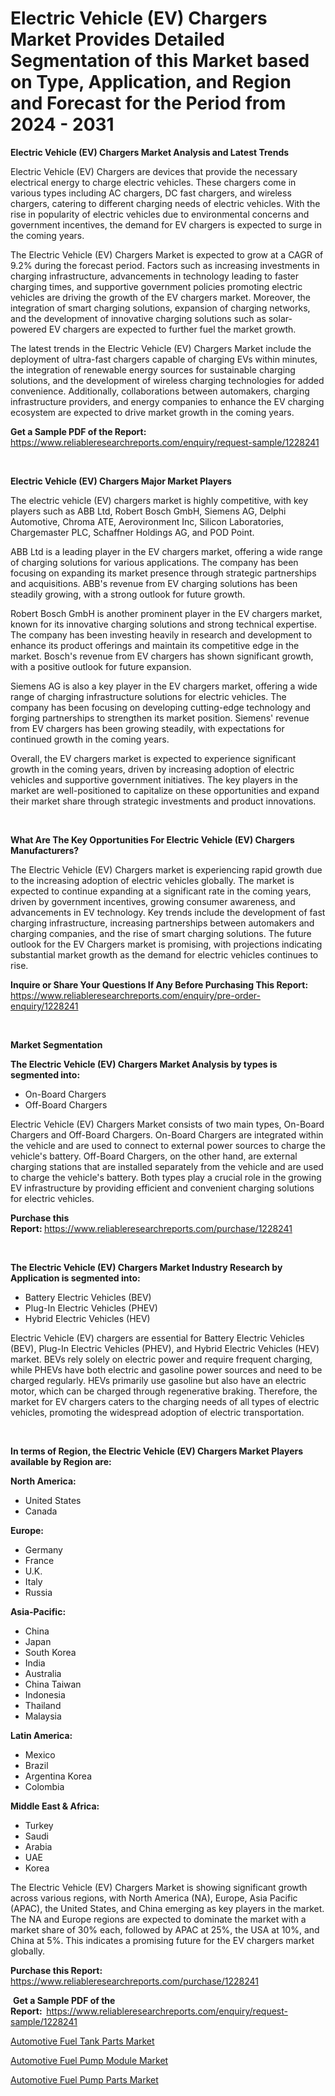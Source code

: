 <p><h1>Electric Vehicle (EV) Chargers Market Provides Detailed Segmentation of this Market based on Type, Application, and Region and Forecast for the Period from 2024 - 2031</h1></p><p><strong>Electric Vehicle (EV) Chargers Market Analysis and Latest Trends</strong></p>
<p><p>Electric Vehicle (EV) Chargers are devices that provide the necessary electrical energy to charge electric vehicles. These chargers come in various types including AC chargers, DC fast chargers, and wireless chargers, catering to different charging needs of electric vehicles. With the rise in popularity of electric vehicles due to environmental concerns and government incentives, the demand for EV chargers is expected to surge in the coming years.</p><p>The Electric Vehicle (EV) Chargers Market is expected to grow at a CAGR of 9.2% during the forecast period. Factors such as increasing investments in charging infrastructure, advancements in technology leading to faster charging times, and supportive government policies promoting electric vehicles are driving the growth of the EV chargers market. Moreover, the integration of smart charging solutions, expansion of charging networks, and the development of innovative charging solutions such as solar-powered EV chargers are expected to further fuel the market growth.</p><p>The latest trends in the Electric Vehicle (EV) Chargers Market include the deployment of ultra-fast chargers capable of charging EVs within minutes, the integration of renewable energy sources for sustainable charging solutions, and the development of wireless charging technologies for added convenience. Additionally, collaborations between automakers, charging infrastructure providers, and energy companies to enhance the EV charging ecosystem are expected to drive market growth in the coming years.</p></p>
<p><strong>Get a Sample PDF of the Report:&nbsp;</strong> <a href="https://www.reliableresearchreports.com/enquiry/request-sample/1228241">https://www.reliableresearchreports.com/enquiry/request-sample/1228241</a></p>
<p>&nbsp;</p>
<p><strong>Electric Vehicle (EV) Chargers Major Market Players</strong></p>
<p><p>The electric vehicle (EV) chargers market is highly competitive, with key players such as ABB Ltd, Robert Bosch GmbH, Siemens AG, Delphi Automotive, Chroma ATE, Aerovironment Inc, Silicon Laboratories, Chargemaster PLC, Schaffner Holdings AG, and POD Point. </p><p>ABB Ltd is a leading player in the EV chargers market, offering a wide range of charging solutions for various applications. The company has been focusing on expanding its market presence through strategic partnerships and acquisitions. ABB's revenue from EV charging solutions has been steadily growing, with a strong outlook for future growth.</p><p>Robert Bosch GmbH is another prominent player in the EV chargers market, known for its innovative charging solutions and strong technical expertise. The company has been investing heavily in research and development to enhance its product offerings and maintain its competitive edge in the market. Bosch's revenue from EV chargers has shown significant growth, with a positive outlook for future expansion.</p><p>Siemens AG is also a key player in the EV chargers market, offering a wide range of charging infrastructure solutions for electric vehicles. The company has been focusing on developing cutting-edge technology and forging partnerships to strengthen its market position. Siemens' revenue from EV chargers has been growing steadily, with expectations for continued growth in the coming years.</p><p>Overall, the EV chargers market is expected to experience significant growth in the coming years, driven by increasing adoption of electric vehicles and supportive government initiatives. The key players in the market are well-positioned to capitalize on these opportunities and expand their market share through strategic investments and product innovations.</p></p>
<p>&nbsp;</p>
<p><strong>What Are The Key Opportunities For Electric Vehicle (EV) Chargers Manufacturers?</strong></p>
<p><p>The Electric Vehicle (EV) Chargers market is experiencing rapid growth due to the increasing adoption of electric vehicles globally. The market is expected to continue expanding at a significant rate in the coming years, driven by government incentives, growing consumer awareness, and advancements in EV technology. Key trends include the development of fast charging infrastructure, increasing partnerships between automakers and charging companies, and the rise of smart charging solutions. The future outlook for the EV Chargers market is promising, with projections indicating substantial market growth as the demand for electric vehicles continues to rise.</p></p>
<p><strong>Inquire or Share Your Questions If Any Before Purchasing This Report:</strong> <a href="https://www.reliableresearchreports.com/enquiry/pre-order-enquiry/1228241">https://www.reliableresearchreports.com/enquiry/pre-order-enquiry/1228241</a></p>
<p>&nbsp;</p>
<p><strong>Market Segmentation</strong></p>
<p><strong>The Electric Vehicle (EV) Chargers Market Analysis by types is segmented into:</strong></p>
<p><ul><li>On-Board Chargers</li><li>Off-Board Chargers</li></ul></p>
<p><p>Electric Vehicle (EV) Chargers Market consists of two main types, On-Board Chargers and Off-Board Chargers. On-Board Chargers are integrated within the vehicle and are used to connect to external power sources to charge the vehicle's battery. Off-Board Chargers, on the other hand, are external charging stations that are installed separately from the vehicle and are used to charge the vehicle's battery. Both types play a crucial role in the growing EV infrastructure by providing efficient and convenient charging solutions for electric vehicles.</p></p>
<p><strong>Purchase this Report:&nbsp;</strong><a href="https://www.reliableresearchreports.com/purchase/1228241">https://www.reliableresearchreports.com/purchase/1228241</a></p>
<p>&nbsp;</p>
<p><strong>The Electric Vehicle (EV) Chargers Market Industry Research by Application is segmented into:</strong></p>
<p><ul><li>Battery Electric Vehicles (BEV)</li><li>Plug-In Electric Vehicles (PHEV)</li><li>Hybrid Electric Vehicles (HEV)</li></ul></p>
<p><p>Electric Vehicle (EV) chargers are essential for Battery Electric Vehicles (BEV), Plug-In Electric Vehicles (PHEV), and Hybrid Electric Vehicles (HEV) market. BEVs rely solely on electric power and require frequent charging, while PHEVs have both electric and gasoline power sources and need to be charged regularly. HEVs primarily use gasoline but also have an electric motor, which can be charged through regenerative braking. Therefore, the market for EV chargers caters to the charging needs of all types of electric vehicles, promoting the widespread adoption of electric transportation.</p></p>
<p>&nbsp;</p>
<p><strong>In terms of Region, the Electric Vehicle (EV) Chargers Market Players available by Region are:</strong></p>
<p>
    <p> <strong> North America: </strong>
        <ul>
            <li>United States</li>
            <li>Canada</li>
        </ul>
        </p> 
    <p> <strong> Europe: </strong>
        <ul>
            <li>Germany</li>
            <li>France</li>
            <li>U.K.</li>
            <li>Italy</li>
            <li>Russia</li>
        </ul>
        </p> 
    <p> <strong> Asia-Pacific: </strong>
        <ul>
            <li>China</li>
            <li>Japan</li>
            <li>South Korea</li>
            <li>India</li>
            <li>Australia</li>
            <li>China Taiwan</li>
            <li>Indonesia</li>
            <li>Thailand</li>
            <li>Malaysia</li>
        </ul>
        </p> 
    <p> <strong> Latin America: </strong>
        <ul>
            <li>Mexico</li>
            <li>Brazil</li>
            <li>Argentina Korea</li>
            <li>Colombia</li>
        </ul>
        </p> 
    <p> <strong> Middle East & Africa: </strong>
        <ul>
            <li>Turkey</li>
            <li>Saudi</li>
            <li>Arabia</li>
            <li>UAE</li>
            <li>Korea</li>
        </ul>
    </p>
    </p>
<p><p>The Electric Vehicle (EV) Chargers Market is showing significant growth across various regions, with North America (NA), Europe, Asia Pacific (APAC), the United States, and China emerging as key players in the market. The NA and Europe regions are expected to dominate the market with a market share of 30% each, followed by APAC at 25%, the USA at 10%, and China at 5%. This indicates a promising future for the EV chargers market globally.</p></p>
<p><strong>Purchase this Report: </strong><a href="https://www.reliableresearchreports.com/purchase/1228241">https://www.reliableresearchreports.com/purchase/1228241</a></p>
<p>&nbsp;<strong>Get a Sample PDF of the Report:&nbsp;&nbsp;</strong><a href="https://www.reliableresearchreports.com/enquiry/request-sample/1228241">https://www.reliableresearchreports.com/enquiry/request-sample/1228241</a></p>
<p><strong></strong></p>
<p><p><a href="https://view.publitas.com/reportprime-1/automotive-fuel-tank-parts-market-provides-a-comprehensive-analysis-including-a-macro-overview-of-the-market-as-well-as-micro-details-such-as-market-size-and-competitive-landscape/">Automotive Fuel Tank Parts Market</a></p><p><a href="https://view.publitas.com/reportprime-1/automotive-fuel-pump-module-market-furnish-information-about-market-size-market-share-market-dynamics-and-projections-spanning-from-2023-to-2030/">Automotive Fuel Pump Module Market</a></p><p><a href="https://view.publitas.com/reportprime-1/automotive-fuel-pump-parts-market-size-focuses-on-market-dynamics-in-depth-analysis-and-future-projections-of-its-market-forecasted-for-period-from-2023-to-2030/">Automotive Fuel Pump Parts Market</a></p></p>